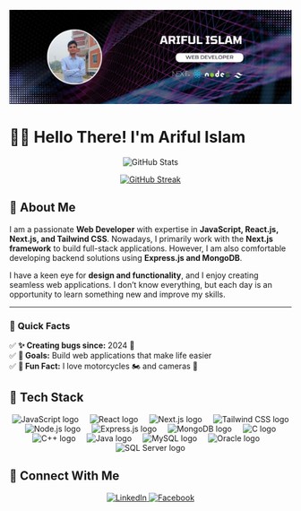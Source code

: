 ![Ariful Islam](https://raw.githubusercontent.com/Arifulit/Arifulit/main/ariful-islam.jpg)

# 👋🏽 **Hello There! I'm Ariful Islam**  

<p align="center">
  <img src="https://github-readme-stats.vercel.app/api?username=arifulit&show_icons=true&count_private=true&theme=dark&hide_border=false&rank_icon=github" alt="GitHub Stats" width="500"/>
</p>  

<p align="center">
  <a href="https://git.io/streak-stats">
    <img src="https://streak-stats.demolab.com?user=arifulit&theme=dark&hide_border=false" alt="GitHub Streak" />
  </a>
</p>



## 🌟 **About Me**  

<p align="left">
I am a passionate <strong>Web Developer</strong> with expertise in <strong>JavaScript, React.js, Next.js, and Tailwind CSS</strong>. Nowadays, I primarily work with the <strong>Next.js framework</strong> to build full-stack applications. However, I am also comfortable developing backend solutions using <strong>Express.js and MongoDB</strong>.  

I have a keen eye for <strong>design and functionality</strong>, and I enjoy creating seamless web applications. I don’t know everything, but each day is an opportunity to learn something new and improve my skills.
</p>

---

### 🎯 **Quick Facts**  
✅ **✨ Creating bugs since:** 2024 🐛  
✅ **🎯 Goals:** Build web applications that make life easier  
✅ **🎲 Fun Fact:** I love motorcycles 🏍️ and cameras 📸  



## 🚀 **Tech Stack**  

<div align="center">
  <img src="https://skillicons.dev/icons?i=js" height="40" alt="JavaScript logo" />
  <img width="12" />
  <img src="https://cdn.jsdelivr.net/gh/devicons/devicon/icons/react/react-original.svg" height="40" alt="React logo" />
  <img width="12" />
  <img src="https://cdn.jsdelivr.net/gh/devicons/devicon/icons/nextjs/nextjs-original.svg" height="40" alt="Next.js logo" />
  <img width="12" />
  <img src="https://cdn.simpleicons.org/tailwindcss/06B6D4" height="40" alt="Tailwind CSS logo" />
  <img width="12" />
  <img src="https://cdn.simpleicons.org/nodedotjs/339933" height="40" alt="Node.js logo" />
  <img width="12" />
  <img src="https://skillicons.dev/icons?i=express" height="40" alt="Express.js logo" />
  <img width="12" />
  <img src="https://cdn.simpleicons.org/mongodb/47A248" height="40" alt="MongoDB logo" />
  <img width="12" />
  
  <!-- Newly Added Icons -->
  <img src="https://skillicons.dev/icons?i=c" height="40" alt="C logo" />
  <img width="12" />
  <img src="https://skillicons.dev/icons?i=cpp" height="40" alt="C++ logo" />
  <img width="12" />
  <img src="https://skillicons.dev/icons?i=java" height="40" alt="Java logo" />
  <img width="12" />
  <img src="https://cdn.jsdelivr.net/gh/devicons/devicon/icons/mysql/mysql-original.svg" height="40" alt="MySQL logo" />
  <img width="12" />
  <img src="https://cdn.jsdelivr.net/gh/devicons/devicon/icons/oracle/oracle-original.svg" height="40" alt="Oracle logo" />
  <img width="12" />
  <img src="https://cdn.jsdelivr.net/gh/devicons/devicon/icons/microsoftsqlserver/microsoftsqlserver-plain.svg" height="40" alt="SQL Server logo" />
</div>



## 🔗 **Connect With Me**  

<p align="center">
  <a href="https://www.linkedin.com/in/ariful-islam15" target="_blank">
    <img src="https://img.shields.io/badge/LinkedIn-%230077B5.svg?style=for-the-badge&logo=linkedin&logoColor=white" alt="LinkedIn" />
  </a>
  <a href="https://www.facebook.com/arifuliit" target="_blank">
    <img src="https://img.shields.io/badge/Facebook-%231877F2.svg?style=for-the-badge&logo=facebook&logoColor=white" alt="Facebook" />
  </a>
</p>

